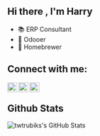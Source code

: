 ## Hi there , I'm Harry 

- :books: ERP Consultant
- :purple_heart: Odooer
- :beer: Homebrewer

## Connect with me:

[<img align="left" alt="twtrubiks | YouTube" width="22px" src="https://cdn.jsdelivr.net/npm/simple-icons@v3/icons/youtube.svg" />][youtube]
[<img align="left" alt="twtrubiks | LinkedIn" width="22px" src="https://cdn.jsdelivr.net/npm/simple-icons@v3/icons/linkedin.svg" />][linkedin]
[<img align="left" alt="twtrubiks | Gmail" width="22px" src="https://cdn.jsdelivr.net/npm/simple-icons@v3/icons/gmail.svg" />][gmail]
<br />

## Github Stats

<p align="left">
  <img align="left" alt="twtrubiks's GitHub Stats" src="https://github-readme-stats.vercel.app/api?username=ksharry&show_icons=true&hide_border=true" />
</p>

[youtube]: https://www.youtube.com/channel/UCFn6F8NOS8MTDP4ZSb_ppUA
[linkedin]: https://www.linkedin.com/in/harry-chang-01b626107/
[gmail]: mailto:ksharry1025@gmail.com

